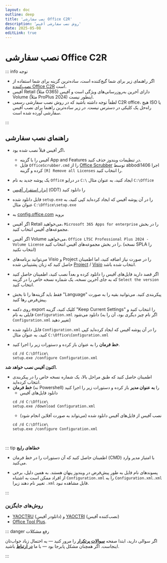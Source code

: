 ```yaml
---
layout: doc
outline: deep
title: 'نصب سفارشی Office C2R'
description: 'روش نصب سفارشی آفیس'
date: 2025-05-08
editLink: true
---
```


# نصب سفارشی Office C2R

::: info توجه
- اگر راهنمای زیر برای شما گیج‌کننده است، ساده‌ترین گزینه برای شما استفاده از [نصب‌کننده Office C2R][1] است.
- آفیس Retail (مثلاً O365) دارای آخرین به‌روزرسانی‌های ویژگی است و آفیس Volume (مثلاً ProPlus 2024) اینطور نیست.
- لطفاً توجه داشته باشید که در روش نصب سفارشی رسمی C2R office، هیچ ISO یا راه‌حل یک کلیکی در دسترس نیست. در زیر ساده‌ترین راهنما برای نصب آفیس سفارشی آورده شده است.

:::

## راهنمای نصب سفارشی

-   اگر آفیس قبلاً نصب شده بود،
	- آفیس را با گزینه App and Features در تنظیمات ویندوز حذف کنید.
	- فایل `OfficeScrubber.cmd` را از [Office Scrubber][2] توسط abbodi1406 اجرا کرده و گزینه `[R] Remove all Licenses` را انتخاب کنید.
-   یک پوشه جدید به نام `Office` در درایو `C:\` ایجاد کنید، به عنوان مثال `C:\Office`
-   [ابزار استقرار آفیس][3] (ODT) را دانلود کنید
-   فایل دانلود شده `setup.exe` را در آن پوشه آفیس که ایجاد کرده‌اید کپی کنید، به عنوان مثال `C:\Office\setup.exe`
-   به [config.office.com][4] بروید
-   اگر آفیس Retail می‌خواهید، `Microsoft 365 Apps for enterprise` را در بخش مجموعه‌های آفیس انتخاب کنید.
-   اگر آفیس Volume می‌خواهید، `Office LTSC Professional Plus 2024 - Volume License` را در بخش مجموعه‌های آفیس انتخاب کنید. (نسخه SPLA را انتخاب نکنید)
-   می‌توانید برنامه‌های Visio و Project را در صورت نیاز اضافه کنید، اما اطمینان حاصل کنید که زبان پشتیبانی شده [Project][5] / [Visio][6] انتخاب شده باشد.
-   اگر قصد دارید فایل‌های آفیس را دانلود کرده و بعداً نصب کنید، اطمینان حاصل کنید که به جای آخرین نسخه، یک شماره نسخه خاص را در گزینه `Select the version` انتخاب کنید.
-   فقط باید گزینه‌ها را تا بخش "Language" پیکربندی کنید. می‌توانید بقیه را به صورت پیش‌فرض رها کنید.
-   روی دکمه export کلیک کنید، گزینه "Keep Current Settings" را انتخاب کنید و فایلی به نام `Configuration.xml` دانلود می‌شود (اگر نام چیز دیگری بود، آن را به `Configuration.xml` تغییر دهید)
-   فایل دانلود شده `Configuration.xml` را در آن پوشه آفیس که ایجاد کرده‌اید کپی کنید، به عنوان مثال `C:\Office\Configuration.xml`

-   **خط فرمان** <Badge type="info" text="فقط Command prompt" /> را به عنوان <Badge type="tip" text="Administrator" /> باز کرده و دستورات زیر را اجرا کنید.
    ```
    cd /d C:\Office\
    setup.exe /configure Configuration.xml
    ```

**اکنون آفیس نصب خواهد شد.**

-	اطمینان حاصل کنید که طبق مراحل بالا، یک شماره نسخه خاص را در پیکربندی انتخاب کرده‌اید.
-   **خط فرمان** (نه Powershell) را **به عنوان مدیر** باز کرده و دستورات زیر را اجرا کنید
	- دانلود فایل‌های آفیس
    ```
    cd /d C:\Office\
    setup.exe /download Configuration.xml
    ```
	- نصب آفیس از فایل‌های آفیس دانلود شده (می‌تواند به صورت آفلاین انجام شود)
	```
	cd /d C:\Office\
    setup.exe /configure Configuration.xml
    ```

<br/>

::: tip **خطاهای رایج**

- اطمینان حاصل کنید که آن دستورات را در خط فرمان (CMD) با امتیاز مدیر وارد می‌کنید.

- پسوندهای نام فایل به طور پیش‌فرض در ویندوز پنهان هستند. به همین دلیل، برخی از افراد ممکن است به اشتباه `Configuration.xml` را به `Configuration.xml.xml` تغییر نام دهند زیرا `.xml` قابل مشاهده نبود.

:::

### روش‌های جایگزین
-  [YAOCTRU][7] (دانلودر آفیس) و [YAOCTRI][8] (نصب‌کننده آفیس)
-  [Office Tool Plus][9].

::: danger رفع مشکلات

اگر سوالی دارید، ابتدا صفحه [**سوالات پرتکرار**](./faq) را مرور کنید — به احتمال زیاد جواب‌تان اینجاست.
اگر همچنان مشکل پابرجا بود — با ما [**در ارتباط**](./troubleshoot) باشید.

:::

[1]: https://gravesoft.dev/office_c2r_links
[2]: https://github.com/abbodi1406/WHD/raw/master/scripts/OfficeScrubber_13.zip
[3]: https://officecdn.microsoft.com/pr/wsus/setup.exe
[4]: https://config.office.com/deploymentsettings
[5]: https://learn.microsoft.com/en-us/projectonline/supported-languages-for-project-online
[6]: https://support.microsoft.com/en-us/office/display-languages-supported-in-the-visio-desktop-app-a921983e-fd5d-45ef-8af1-cedf70c53d75
[7]: https://github.com/abbodi1406/WHD/raw/master/scripts/YAOCTRU_v10.0.zip
[8]: https://github.com/abbodi1406/WHD/raw/master/scripts/YAOCTRI_v11.1.zip
[9]: http://otp.landian.vip/
